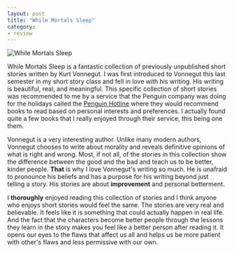 ```yaml
---
layout: post
title: "While Mortals Sleep"
category:
- review
---
```


![While Mortals Sleep](http://www.whynotarhino.com/images/posts/while-mortals-sleep/header.png)

While Mortals Sleep is a fantastic collection of previously unpublished short stories written by Kurt Vonnegut. I was first introduced to Vonnegut this last semester in my short story class and fell in love with his writing. His writing is beautiful, real, and meaningful. This specific collection of short stories was recommended to me by a service that the Penguin company was doing for the holidays called the [Penguin Hotline](http://www.penguin.com/penguinhotline/) where they would recommend books to read based on personal interests and preferences. I actually found quite a few books that I really enjoyed through their service, this being one them. 

Vonnegut is a very interesting author. Unlike many modern authors, Vonnegut chooses to write about morality and reveals definitive opinions of what is right and wrong. Most, if not all, of the stories in this collection show the difference between the good and the bad and teach us to be better, kinder people. **That** is why I love Vonnegut's writing so much. He is unafraid to pronounce his beliefs and has a purpose for his writing beyond just telling a story. His stories are about **improvement** and personal betterment. 

I **thoroughly** enjoyed reading this collection of stories and I think anyone who enjoys short stories would feel the same. The stories are very real and believable. It feels like it is something that could actually happen in real life. And the fact that the characters become better people through the lessons they learn in the story makes you feel like a better person after reading it. It opens our eyes to the flaws that affect us all and helps us be more patient with other's flaws and less permissive with our own.